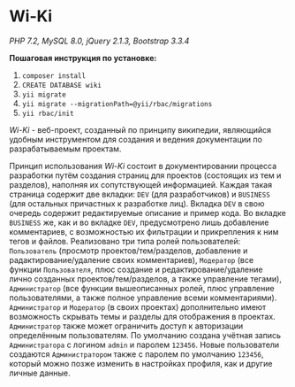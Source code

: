 # Wi-Ki

*PHP 7.2, MySQL 8.0, jQuery 2.1.3, Bootstrap 3.3.4*

**Пошаговая инструкция по установке:**

1. `composer install`
2. `CREATE DATABASE wiki`
3. `yii migrate`
4. `yii migrate --migrationPath=@yii/rbac/migrations`
5. `yii rbac/init`

*Wi-Ki* - веб-проект, созданный по принципу википедии, являющийся удобным 
инструментом для создания и ведения документации по разрабатываемым 
проектам.

Принцип использования *Wi-Ki* состоит в документировании процесса 
разработки путём создания страниц для проектов (состоящих из тем и 
разделов), наполняя их сопутствующей информацией. Каждая такая страница 
содержит две вкладки: `DEV` (для разработчиков) и `BUSINESS` (для 
остальных причастных к разработке лиц). Вкладка `DEV` в свою очередь 
содержит редактируемые описание и пример кода. Во вкладке `BUSINESS` же, 
как и во вкладке `DEV`, предусмотрено лишь добавление комментариев, с 
возможностью их фильтрации и прикрепления к ним тегов и файлов. 
Реализовано три типа ролей пользователей: `Пользователь` (просмотр 
проектов/тем/разделов, добавление и радактирование/удаление своих 
комментариев), `Модератор` (все функции `Пользователя`, плюс создание и 
редактирование/удаление лично созданных проектов/тем/разделов, а также 
управление тегами), `Администратор` (все функции вышеописанных ролей, плюс 
управление пользователями, а также полное управление всеми комментариями). 
`Администратор` и `Модератор` (в своих проектах) дополнительно имеют 
возможность скрывать темы и разделы для отображения в проектах. 
`Администратор` также может ограничить доступ к авторизации определённым 
пользователям. По умолчанию создана учётная запись `Администратора` с 
логином `admin` и паролем `123456`. Новые пользователи создаются 
`Администратором` также с паролем по умолчанию `123456`, который можно 
позже изменить в настройках профиля, как и другие личные данные.